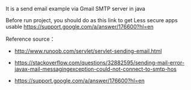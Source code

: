 It is a send email example via Gmail SMTP server in java

Before run project, you should do as this link to get Less secure apps usable
https://support.google.com/a/answer/176600?hl=en 


Reference source：
* http://www.runoob.com/servlet/servlet-sending-email.html

* https://stackoverflow.com/questions/32882595/sending-mail-error-javax-mail-messagingexception-could-not-connect-to-smtp-hos

* https://support.google.com/a/answer/176600?hl=en 



